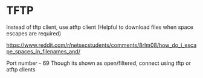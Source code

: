 # TFTP

Instead of tftp client, use atftp client (Helpful to download files when space escapes are required)

https://www.reddit.com/r/netsecstudents/comments/8rlm08/how_do_i_escape_spaces_in_filenames_and/

Port number - 69
Though its shown as open/filtered, connect using tftp or atftp clients






